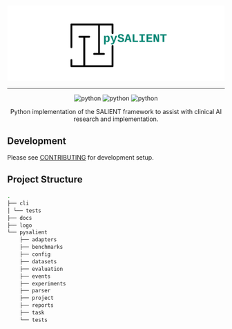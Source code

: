 <img src="logo/logo_3_no_border.svg" alt="pySALIENT" ></img>

***
<div align="center">
<img alt="python" src="https://img.shields.io/badge/license-%20%20GNU%20GPLv3%20-green?style=for-the-badge"></a>
<img alt="python" src="https://img.shields.io/badge/python-3.11-blue?style=for-the-badge"></a>
<img alt="python" src="https://img.shields.io/badge/code%20style-black-black?style=for-the-badge"></a>


Python implementation of the SALIENT framework to 
assist with clinical AI research and implementation.
</div>


## Development

Please see [CONTRIBUTING](CONTRIBUTING.md) for development setup.

## Project Structure

```bash
.
├── cli
│ └── tests
├── docs
├── logo
└── pysalient
    ├── adapters
    ├── benchmarks
    ├── config
    ├── datasets
    ├── evaluation
    ├── events
    ├── experiments
    ├── parser
    ├── project
    ├── reports
    ├── task
    └── tests
```


